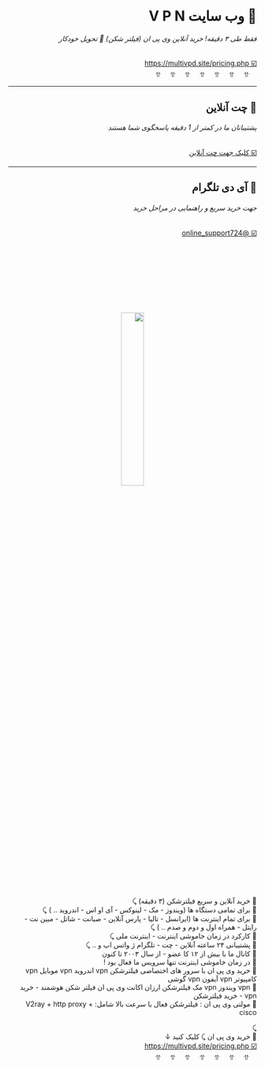 
<div id="multi" dir="rtl"> 
<h1> 💚 وب سایت V P N  
<h6> فقط طی ۳ دقیقه! خرید آنلاین وی پی ان (فیلتر شکن) 🚀 تحویل خودکار </h6>
<a dir="rtl" target="_blank" href="https://multivpd.site/pricing.php" dir="rtl" align="right"> ☑️ https://multivpd.site/pricing.php </a>
<br> &nbsp;&nbsp;&nbsp; ⥣ &nbsp;&nbsp;&nbsp; ⥣ &nbsp;&nbsp;&nbsp; ⥣ &nbsp;&nbsp;&nbsp; ⥣ &nbsp;&nbsp;&nbsp; ⥣ &nbsp;&nbsp;&nbsp; ⥣ &nbsp;&nbsp;&nbsp; ⥣  </h1>

<hr>

<h2> 💛 چت آنلاین <h6> پشتیبانان ما در کمتر از 1 دقیقه پاسخگوی شما هستند </h6> 
<a dir="rtl" target="_blank" href="https://multivpd.site/pay/direct.php?card=1&qty=1" target="_blank" dir="rtl" align="right"> ☑️ کلیک جهت چت آنلاین </a></h3>

 <hr>

<h2> 🤍 آی دی تلگرام  <h6> جهت خرید سریع و راهنمایی در مراحل خرید</h6>
<a dir="rtl" href="https://t.me/online_support724" target="_blank"> ☑️ @online_support724 </a></h3>
<br><br>


<br> <br> <br> <br> <br> <br>
<center><img src="https://multivpd.site/pay/statics/image/perfect.gif" width="30%" align="center"></center>


🔆 خرید آنلاین و سریع فیلترشکن (۳ دقیقه) ⤹
<br>
🔆 برای تمامی دستگاه ها (ویندوز - مک - لینوکس - آی او اس - اندروید .. ) ⤹
<br>
🔆 برای تمام اینترنت ها (ایرانسل - تالیا - پارس آنلاین - صبانت - شاتل - مبین نت - رایتل - همراه اول و دوم و صدم .. ) ⤹
<br>
🔆 کارکرد در زمان خاموشی اینترنت - اینترنت ملی ⤹
<br>
🔆 پشتیبانی ۲۴ ساعته آنلاین - چت - تلگرام ژ واتس اپ و .. ⤹
<br> 
🔆 کانال ما با بیش از ۱۲ کا عضو - از سال ۲۰۰۳ تا کنون
<br> 
🔆 در زمان خاموشی اینترنت تنها سرویس ما فعال بود !
<br> 
🔆 خرید وی پی ان با سرور های اختصاصی فیلترشکن vpn اندروید vpn موبایل vpn کامپیوتر vpn آیفون vpn گوشی 
<br>
🔆 vpn ویندوز vpn مک فیلترشکن ارزان اکانت وی پی ان فیلتر شکن هوشمند - خرید vpn - خرید فیلترشکن
<br>
🔆 مولتی وی پی ان : فیلترشکن فعال با سرعت بالا  شامل: V2ray + http proxy + cisco

⤹
<br>
💚 خرید وی پی ان ⤹ کلیک کنید ↓
<br>
<a dir="rtl" target="_blank" href="https://multivpd.site/pricing.php" dir="rtl" align="right"> ☑️ https://multivpd.site/pricing.php </a>
<br> &nbsp;&nbsp;&nbsp; ⥣ &nbsp;&nbsp;&nbsp; ⥣ &nbsp;&nbsp;&nbsp; ⥣ &nbsp;&nbsp;&nbsp; ⥣ &nbsp;&nbsp;&nbsp; ⥣ &nbsp;&nbsp;&nbsp; ⥣ &nbsp;&nbsp;&nbsp; ⥣ 


</b>  </h3>
</div>
